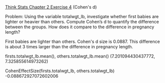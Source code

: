 [Think Stats Chapter 2 Exercise 4](http://greenteapress.com/thinkstats2/html/thinkstats2003.html#toc24) (Cohen's d)

Problem: Using the variable totalwgt_lb, investigate whether first babies
are lighter or heavier than others. Compute Cohen’s d to quantify the
difference between the groups. How does it compare to the difference in
pregnancy length?

First babies are lighter than others. Cohen's d size is 0.0887. This difference
is about 3 times larger than the difference in pregnancy length.

firsts.totalwgt_lb.mean(), others.totalwgt_lb.mean()
(7.201094430437772, 7.325855614973262)

CohenEffectSize(firsts.totalwgt_lb, others.totalwgt_lb)
-0.088672927072602006
